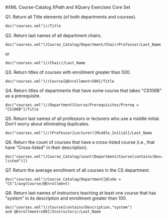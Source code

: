 #XML Course-Catalog XPath and XQuery Exercises Core Set

Q1. Return all Title elements (of both departments and courses).
```xml
doc("courses.xml")//Title
```
Q2. Return last names of all department chairs. 
```
doc("courses.xml")/Course_Catalog/Department/Chair/Professor/Last_Name
```
or 
```
doc("courses.xml")//Chair//Last_Name
```
Q3. Return titles of courses with enrollment greater than 500. 
```
doc("courses.xml")//Course[@Enrollment>500]/Title
```

Q4. Return titles of departments that have some course that takes "CS106B" as a prerequisite. 
```
doc("courses.xml")//Department[Course/Prerequisites/Prereq = "CS106B"]/Title
```

Q5. Return last names of all professors or lecturers who use a middle initial. Don't worry about eliminating duplicates. 
```
doc("courses.xml")//(Professor|Lecturer)[Middle_Initial]/Last_Name
```

Q6. Return the count of courses that have a cross-listed course (i.e., that have "Cross-listed" in their description).
```
doc("courses.xml")/Course_Catalog/count(Department/Course[contains(Description,"Cross-listed")])
```

Q7. Return the average enrollment of all courses in the CS department. 
```
doc("courses.xml")/Course_Catalog/Department[@Code = "CS"]/avg(Course/@Enrollment)
```

Q8. Return last names of instructors teaching at least one course that has "system" in its description and enrollment greater than 100. 
```
doc("courses.xml")//Course[contains(Description,"system") 
and @Enrollment>100]/Instructors//Last_Name
```

